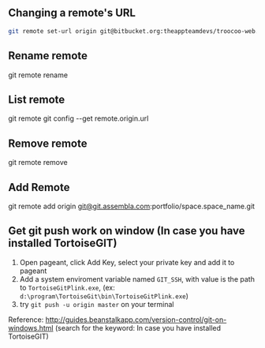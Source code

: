 ## Changing a remote's URL

```bash
git remote set-url origin git@bitbucket.org:theappteamdevs/troocoo-web.git
```


## Rename remote
git remote rename <old> <new>


## List remote
git remote
git config --get remote.origin.url


## Remove remote
git remote remove <name>


## Add Remote
git remote add origin git@git.assembla.com:portfolio/space.space_name.git

## Get git push work on window (In case you have installed TortoiseGIT)
1. Open pageant, click Add Key, select your private key and add it to pageant
2. Add a system enviroment variable named `GIT_SSH`, with value is the path to `TortoiseGitPlink.exe`, (ex: `d:\program\TortoiseGit\bin\TortoiseGitPlink.exe`)
3. try `git push -u origin master` on your terminal

Reference: http://guides.beanstalkapp.com/version-control/git-on-windows.html (search for the keyword: In case you have installed TortoiseGIT)


